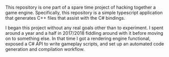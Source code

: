 This repository is one part of a spare time project of hacking together a game engine. Specifically, this repository is a simple typescript application that generates C++ files that assist with the C# bindings.

I began this project without any real goals other than to experiment. I spent around a year and a half in 2017/2018 fiddling around with it before moving on to something else. In that time I got a rendering engine functional, exposed a C# API to write gameplay scripts, and set up an automated code generation and compilation workflow.
